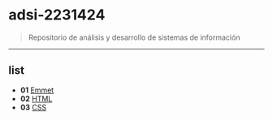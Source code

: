 # adsi-2231424
> Repositorio de análisis y desarrollo de sistemas de información  
---
## list

- **01** [Emmet](01-emmet/)
- **02** [HTML](02-html/)
- **03** [CSS](03-css/) 